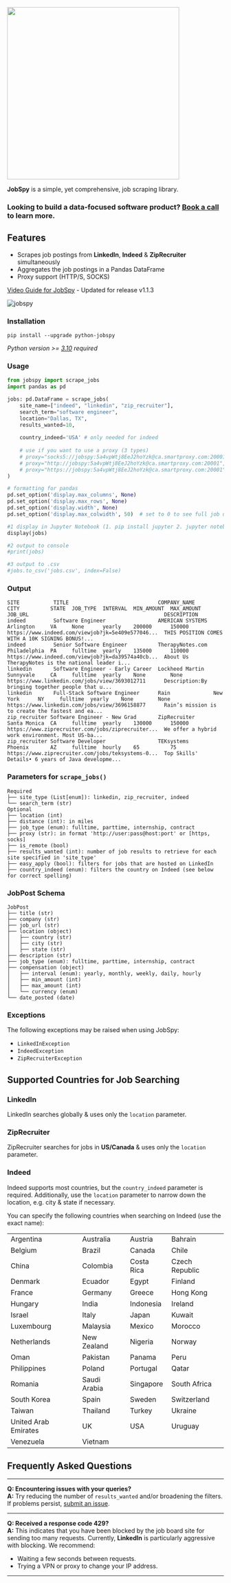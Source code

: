 <img src="https://github.com/cullenwatson/JobSpy/assets/78247585/ae185b7e-e444-4712-8bb9-fa97f53e896b" width="400">

**JobSpy** is a simple, yet comprehensive, job scraping library.

### Looking to build a data-focused software product? [Book a call](https://calendly.com/zachary-products/15min) to learn more.
## Features


- Scrapes job postings from **LinkedIn**, **Indeed** & **ZipRecruiter** simultaneously
- Aggregates the job postings in a Pandas DataFrame
- Proxy support (HTTP/S, SOCKS)
  
[Video Guide for JobSpy](https://www.youtube.com/watch?v=RuP1HrAZnxs&pp=ygUgam9icyBzY3JhcGVyIGJvdCBsaW5rZWRpbiBpbmRlZWQ%3D) - Updated for release v1.1.3

![jobspy](https://github.com/cullenwatson/JobSpy/assets/78247585/ec7ef355-05f6-4fd3-8161-a817e31c5c57)
  
### Installation
```
pip install --upgrade python-jobspy
```
  
  _Python version >= [3.10](https://www.python.org/downloads/release/python-3100/) required_ 

### Usage

```python
from jobspy import scrape_jobs
import pandas as pd

jobs: pd.DataFrame = scrape_jobs(
    site_name=["indeed", "linkedin", "zip_recruiter"],
    search_term="software engineer",
    location="Dallas, TX",
    results_wanted=10,
    
    country_indeed='USA' # only needed for indeed
    
    # use if you want to use a proxy (3 types)
    # proxy="socks5://jobspy:5a4vpWtj8EeJ2hoYzk@ca.smartproxy.com:20001",
    # proxy="http://jobspy:5a4vpWtj8EeJ2hoYzk@ca.smartproxy.com:20001",
    # proxy="https://jobspy:5a4vpWtj8EeJ2hoYzk@ca.smartproxy.com:20001",
)

# formatting for pandas
pd.set_option('display.max_columns', None)
pd.set_option('display.max_rows', None)
pd.set_option('display.width', None)
pd.set_option('display.max_colwidth', 50)  # set to 0 to see full job url / desc

#1 display in Jupyter Notebook (1. pip install jupyter 2. jupyter notebook)
display(jobs)

#2 output to console
#print(jobs)

#3 output to .csv
#jobs.to_csv('jobs.csv', index=False)
```

### Output
```
SITE           TITLE                             COMPANY_NAME      CITY          STATE  JOB_TYPE  INTERVAL  MIN_AMOUNT  MAX_AMOUNT  JOB_URL                                            DESCRIPTION
indeed         Software Engineer                 AMERICAN SYSTEMS  Arlington     VA     None      yearly    200000      150000      https://www.indeed.com/viewjob?jk=5e409e577046...  THIS POSITION COMES WITH A 10K SIGNING BONUS!...
indeed         Senior Software Engineer          TherapyNotes.com  Philadelphia  PA     fulltime  yearly    135000      110000      https://www.indeed.com/viewjob?jk=da39574a40cb...  About Us TherapyNotes is the national leader i...
linkedin       Software Engineer - Early Career  Lockheed Martin   Sunnyvale     CA     fulltime  yearly    None        None        https://www.linkedin.com/jobs/view/3693012711      Description:By bringing together people that u...
linkedin       Full-Stack Software Engineer      Rain              New York      NY     fulltime  yearly    None        None        https://www.linkedin.com/jobs/view/3696158877      Rain’s mission is to create the fastest and ea...
zip_recruiter Software Engineer - New Grad       ZipRecruiter      Santa Monica  CA     fulltime  yearly    130000      150000      https://www.ziprecruiter.com/jobs/ziprecruiter...  We offer a hybrid work environment. Most US-ba...
zip_recruiter Software Developer                 TEKsystems        Phoenix       AZ     fulltime  hourly    65          75          https://www.ziprecruiter.com/jobs/teksystems-0...  Top Skills' Details• 6 years of Java developme...
```
### Parameters for `scrape_jobs()`
```plaintext
Required
├── site_type (List[enum]): linkedin, zip_recruiter, indeed
└── search_term (str)
Optional
├── location (int)
├── distance (int): in miles
├── job_type (enum): fulltime, parttime, internship, contract
├── proxy (str): in format 'http://user:pass@host:port' or [https, socks]
├── is_remote (bool)
├── results_wanted (int): number of job results to retrieve for each site specified in 'site_type'
├── easy_apply (bool): filters for jobs that are hosted on LinkedIn
├── country_indeed (enum): filters the country on Indeed (see below for correct spelling)
```

 
### JobPost Schema
```plaintext
JobPost
├── title (str)
├── company (str)
├── job_url (str)
├── location (object)
│   ├── country (str)
│   ├── city (str)
│   ├── state (str)
├── description (str)
├── job_type (enum): fulltime, parttime, internship, contract
├── compensation (object)
│   ├── interval (enum): yearly, monthly, weekly, daily, hourly
│   ├── min_amount (int)
│   ├── max_amount (int)
│   └── currency (enum)
└── date_posted (date)
```

### Exceptions
The following exceptions may be raised when using JobSpy:
* `LinkedInException`
* `IndeedException`
* `ZipRecruiterException`

## Supported Countries for Job Searching


### **LinkedIn**

LinkedIn searches globally & uses only the `location` parameter.

### **ZipRecruiter**

ZipRecruiter searches for jobs in **US/Canada** & uses only the `location` parameter.


### **Indeed**
Indeed supports most countries, but the `country_indeed` parameter is required. Additionally, use the `location` parameter to narrow down the location, e.g. city & state if necessary.

You can specify the following countries when searching on Indeed (use the exact name): 


|      |      |      |      |
|------|------|------|------|
| Argentina | Australia | Austria | Bahrain |
| Belgium | Brazil | Canada | Chile |
| China | Colombia | Costa Rica | Czech Republic |
| Denmark | Ecuador | Egypt | Finland |
| France | Germany | Greece | Hong Kong |
| Hungary | India | Indonesia | Ireland |
| Israel | Italy | Japan | Kuwait |
| Luxembourg | Malaysia | Mexico | Morocco |
| Netherlands | New Zealand | Nigeria | Norway |
| Oman | Pakistan | Panama | Peru |
| Philippines | Poland | Portugal | Qatar |
| Romania | Saudi Arabia | Singapore | South Africa |
| South Korea | Spain | Sweden | Switzerland |
| Taiwan | Thailand | Turkey | Ukraine |
| United Arab Emirates | UK | USA | Uruguay |
| Venezuela | Vietnam |  |  |

## Frequently Asked Questions

---

**Q: Encountering issues with your queries?**  
**A:** Try reducing the number of `results_wanted` and/or broadening the filters. If problems persist, [submit an issue](https://github.com/cullenwatson/JobSpy/issues).

---

**Q: Received a response code 429?**  
**A:** This indicates that you have been blocked by the job board site for sending too many requests. Currently, **LinkedIn** is particularly aggressive with blocking. We recommend:

- Waiting a few seconds between requests.
- Trying a VPN or proxy to change your IP address.

---

  
